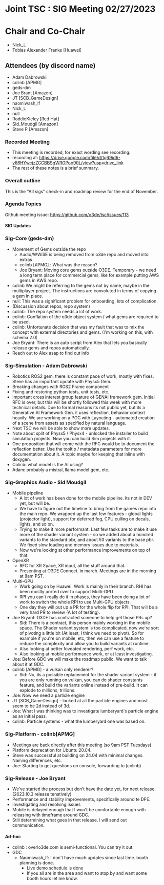 # Joint TSC : SIG Meeting 02/27/2023

# Chair and Co-Chair
* Nick_L
* Tobias Alexander Franke [Huawei]

## Attendees (by discord name)
* Adam Dabrowski
* colinb [APMG]
* geds-dm
* Joe Brant [Amazon]
* JT [SCB_GameDesign]
* naomiwash_lf
* Nick_L
* null
* RoddieKieley [Red Hat]
* Sid_Moudgil [Amazon]
* Steve P [Amazon]

### Recorded Meeting
* This meeting is recorded, for exact wording see recording.
* recording at: https://drive.google.com/file/d/1gR9id6-y86HYwcjzZGCBBSgWROPoo90L/view?usp=drive_link
* The rest of these notes is a brief summary.

### Overall outline
This is the "All sigs" check-in and roadmap review for the end of November.

### Agenda Topics
Github meeting issue: https://github.com/o3de/tsc/issues/113

#### SIG Updates

### Sig-Core (geds-dm)
* Movement of Gems outside the repo
    * Audio/WWISE is being removed from o3de repo and moved into extras
    * colinb [APMG] : What was the reason?
    * Joe Bryant: Moving core gems outside O3DE.  Temporary - we need a long term place for commercial gems, like for example putting AWS gems in AWS
      repo.
* colinb We might be referring to the gems not by name, maybe in the multiplayer project.  The instructions are convoluted in terms of copying a gem in place.
* null: This was a significant problem for onboarding, lots of complication.
* (Discussion about repos, repo system)
* colinb:  The repo system needs a lot of work.
* colinb:  Conflation of the o3de object system / what gems are required to be used.
* colinb:  Unfortunate decision that was my fault that was to mix the concept with external directories and gems. (I'm working on this, with schema 2.0)
* Joe Bryant: There is an auto script from Alex that lets you basically release gems and repos automatically.
* Reach out to Alex asap to find out info

### Sig-Simulation - Adam Dabrowski
* Robotics ROS2 gem, there is constant pace of work, mostly with fixes.  Steve has an important update with Physx5 Gem.
* Breaking changes with ROS2 Frame component
* Fixing and restoring python tests, unit tests, etc.
* Important cross interest group feature of GENAI framework gem.  Initial RFC is over, but this will be shortly followed this week with more technical details.  Due to formal reasons its not public yet, but its a Generative AI Framework Gen.  it uses reflection, behavior context heavily.  We are working on a POC with Layouting - automated creation of a scene from assets as specified by natural language.
* Next TSC we will be able to show more updates.
* Note about split of Physx5 / Physx4 - unlocked the installer to build simulation projects.  Now you can build Sim projects with it.
* One proposition that will come with the RFC would be to document the reflection better. Use the tooltip / metadata parameters for more documentation about it.  A topic maybe for keeping that inline with doxygen.
* Colinb:  what model is the AI using? 
* Adam: probably a mistral, llama model gem, etc.

### Sig-Graphics Audio - Sid Moudgil
* Mobile pipeline
    * A lot of work has been done for the mobile pipeline.  Its not in DEV yet, but will be.  
    * We have to figure out the timeline to bring from the games repo into the main repo.  We wrapped up the last few features - global lights (projector light), support for deferred fog, CPU culling on decals, lights, and so on.  
    * Trying to make it more performant.  Last few tasks are to make it use more of the shader variant system - so we added about a hundred variants to the standard pbr, and about 50 variants to the base pbr.   We fixed slow loading and memory issues due to materials.
    * Now we're looking at other performance improvements on top of that.
* OpenXR
    * RFC for XR Space, XR input, all the stuff around that.
    * Presenting at O3DE Connect, in march.  Meetings are in the morning at 8am PST.
* Multi-GPU
    * Work going on by Huawei.  Work is mainly in their branch.  RHI has been mostly ported over to support Multi-GPU
    * RPI you can't really do it in phases, they have been doing a lot of work to switch the whole RPI to use Multi-GPU objects.
    * One day they will put up a PR for the whole flip for RPI.  That will be a very hard PR to review (A lot of testing).
* Joe Bryant:  O3DF has contracted someone to help get those PRs up?
    * Sid: There is a contract, this person mainly working in the mobile space.  The Shader variant system is too complicated, now we're sort of pivoting a little bit (At least, I think we need to pivot).  So for example if you're on mobile, etc, then we can use a feature to reduce the complexity and allow you to build variants at runtime.   
    * Also looking at better foveated rendering, perf work, etc.
    * Also looking at mobile performance work, or at least investigating.
* Joe:  Before GDC we will make the roadmap public.  We want to talk about it at GDC.
* colinb [APMG] - a vulkan only renderer?
    * Sid: No, its a possible replacement for the shader variant system - if you are only running on vulkan, you can do shader constants feature, and build the variants online instead of pre-build.  It can explode to millions, trillions.
* Joe:  Now we need a particle engine
* JT [SCB_GameDesign] - looked at all the particle engines and most seem to be 2d instead of 3d.
* Joe:  What I was thinking was to investigate lumberyard's particle engine as an initial pass.
* colinb: Particle systems - what the lumberyard one was based on.

### Sig-Platform - colinb[APMG]
* Meetings are back directly after this meeting (so 9am PST Tuesdays)
* Platform deprecation for Ubuntu 20.04.  
* Steve was successful at building on 24.04 with minimal changes.   Naming differences, etc.
* Joe:  Starting to get questions on console, forwarding to (colinb)

### Sig-Release - Joe Bryant
* We've started the process but don't have the date yet, for next release. (2023.10.3 release tenatively)
* Performance and stability improvements, specifically around te DPE.
* Investigating and resolving issues
* Mobile is delayed enough that I won't be comfortable enough with releasing with timeframe around GDC.
* Still determining what goes in that release.  I will send out communication.

#### Ad-hoc
* colinb : overlo3de.com is semi-functional.  You can try it out.
* GDC
    * Naomiwash_lf: I don't have much updates since last time.  booth planning is done.
        * Live demo schedule is done
        * If you all are in the area and want to stop by and want some booth hours let me know.
